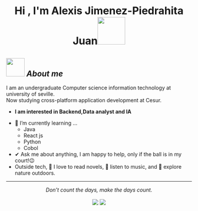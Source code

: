 <h1 align="center"><b>Hi , I'm Alexis Jimenez-Piedrahita Juan</b><img src="https://media.giphy.com/media/1r8YvFB47nAsAy36mp/giphy.gif?cid=ecf05e47n5kryig40zryd5q6csfadmxyd9wx3fmmi7hch340&ep=v1_stickers_search&rid=giphy.gif&ct=s" width="75"></h1>


<!--
**Alejimjua/Alejimjua** is a ✨ _special_ ✨ repository because its `README.md` (this file) appears on your GitHub profile.

Here are some ideas to get you started:

- 🔭 I’m currently working on ...
- 🌱 I’m currently learning ...
- 👯 I’m looking to collaborate on ...
- 🤔 I’m looking for help with ...
- 💬 Ask me about ...
- 📫 How to reach me: ...
- 😄 Pronouns: ...
- ⚡ Fun fact: ...
-->
## <img src="https://media.giphy.com/media/v1.Y2lkPTc5MGI3NjExMWw1Yndnb2N0emYxMDh0dnpndm1hdnc4N245NWJhdzFzdmZpdDc0YiZlcD12MV9zdGlja2Vyc19zZWFyY2gmY3Q9cw/1EL4RLxT3BnBnicJiX/giphy.gif" width="50px">&nbsp;***About me***

I am an undergraduate Computer science information technology at university of seville.<br>Now studying cross-platform application development at Cesur.
* **I am interested in Backend,Data analyst and IA**
- 🌱 I’m currently learning ...
  - Java
  - React js
  - Python
  - Cobol
- ✔ Ask me about anything, I am happy to help, only if the ball is in my court!😉<br>
- Outside tech, 📖 I love to read novels, 🎵 listen to music, and 🌴 explore nature outdoors.
<hr>
<p align="center">
   <i>Don’t count the days, make the days count.</i>
   <br>
<br>	
<a target="_blank" href="https://www.linkedin.com/in/alexis-jimen%C3%A9z-piedrahita-juan-3906122b3/
"><img src="https://img.shields.io/badge/-LinkedIn-0077B5?style=for-the-badge&logo=Linkedin&logoColor=white"></img></a>
<a target="_blank" href="mailto:alexhipolitolobato@gmail.com"><img src="https://img.shields.io/badge/-Gmail-D14836?style=for-the-badge&logo=Gmail&logoColor=white"></img></a>
<br>
</p>
